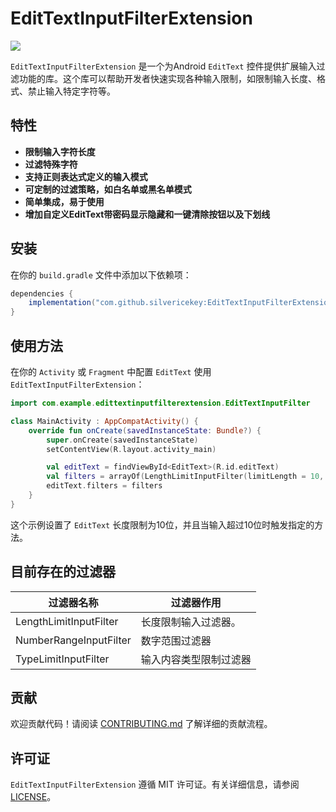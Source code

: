 # EditTextInputFilterExtension

[![](https://jitpack.io/v/SilverIceKey/EditTextInputFilterExtension.svg)](https://jitpack.io/#SilverIceKey/EditTextInputFilterExtension)

`EditTextInputFilterExtension` 是一个为Android `EditText` 控件提供扩展输入过滤功能的库。这个库可以帮助开发者快速实现各种输入限制，如限制输入长度、格式、禁止输入特定字符等。

## 特性

- **限制输入字符长度**
- **过滤特殊字符**
- **支持正则表达式定义的输入模式**
- **可定制的过滤策略，如白名单或黑名单模式**
- **简单集成，易于使用**
- **增加自定义EditText带密码显示隐藏和一键清除按钮以及下划线**

## 安装

在你的 `build.gradle` 文件中添加以下依赖项：

```groovy
dependencies {
    implementation("com.github.silvericekey:EditTextInputFilterExtension:TAG")
}
```

## 使用方法

在你的 `Activity` 或 `Fragment` 中配置 `EditText` 使用 `EditTextInputFilterExtension`：

```kotlin
import com.example.edittextinputfilterextension.EditTextInputFilter

class MainActivity : AppCompatActivity() {
    override fun onCreate(savedInstanceState: Bundle?) {
        super.onCreate(savedInstanceState)
        setContentView(R.layout.activity_main)

        val editText = findViewById<EditText>(R.id.editText)
        val filters = arrayOf(LengthLimitInputFilter(limitLength = 10, hintAction = {}))
        editText.filters = filters
    }
}
```

这个示例设置了 `EditText` 长度限制为10位，并且当输入超过10位时触发指定的方法。

## 目前存在的过滤器

| 过滤器名称             | 过滤器作用             |
| ---------------------- | ---------------------- |
| LengthLimitInputFilter | 长度限制输入过滤器。   |
| NumberRangeInputFilter | 数字范围过滤器         |
| TypeLimitInputFilter   | 输入内容类型限制过滤器 |



## 贡献

欢迎贡献代码！请阅读 [CONTRIBUTING.md](./CONTRIBUTING.md) 了解详细的贡献流程。

## 许可证

`EditTextInputFilterExtension` 遵循 MIT 许可证。有关详细信息，请参阅 [LICENSE](./LICENSE)。
